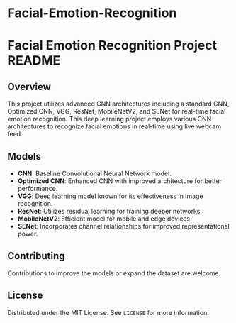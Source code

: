 # Facial-Emotion-Recognition

# Facial Emotion Recognition Project README

## Overview
This project utilizes advanced CNN architectures including a standard CNN, Optimized CNN, VGG, ResNet, MobileNetV2, and SENet for real-time facial emotion recognition.
This deep learning project employs various CNN architectures to recognize facial emotions in real-time using live webcam feed.

## Models
- **CNN**: Baseline Convolutional Neural Network model.
- **Optimized CNN**: Enhanced CNN with improved architecture for better performance.
- **VGG**: Deep learning model known for its effectiveness in image recognition.
- **ResNet**: Utilizes residual learning for training deeper networks.
- **MobileNetV2**: Efficient model for mobile and edge devices.
- **SENet**: Incorporates channel relationships for improved representational power.


## Contributing
Contributions to improve the models or expand the dataset are welcome.

## License
Distributed under the MIT License. See `LICENSE` for more information.
